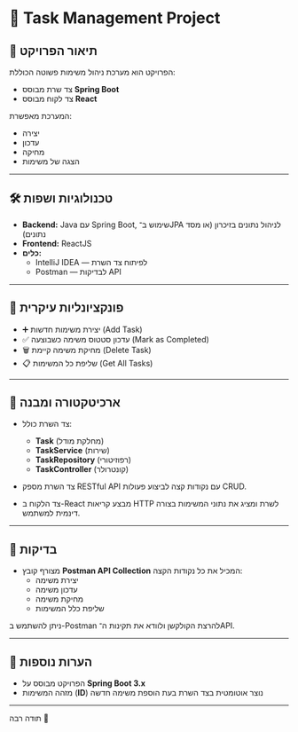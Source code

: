 # 📝 Task Management Project

## 📌 תיאור הפרויקט
הפרויקט הוא מערכת ניהול משימות פשוטה הכוללת:
- צד שרת מבוסס **Spring Boot**
- צד לקוח מבוסס **React**

המערכת מאפשרת:
- יצירה
- עדכון
- מחיקה
- הצגה של משימות

---

## 🛠️ טכנולוגיות ושפות
- **Backend:** Java עם Spring Boot, שימוש ב־JPA לניהול נתונים בזיכרון (או מסד נתונים)
- **Frontend:** ReactJS
- **כלים:**
  - IntelliJ IDEA — לפיתוח צד השרת
  - Postman — לבדיקות API

---

## 🚀 פונקציונליות עיקרית
- ➕ יצירת משימות חדשות (Add Task)  
- ✅ עדכון סטטוס משימה כשבוצעה (Mark as Completed)  
- 🗑️ מחיקת משימה קיימת (Delete Task)  
- 📋 שליפת כל המשימות (Get All Tasks)

---

## 🧱 ארכיטקטורה ומבנה
- צד השרת כולל:
  - **Task** (מחלקת מודל)
  - **TaskService** (שירות)
  - **TaskRepository** (רפוזיטורי)
  - **TaskController** (קונטרולר)

- צד השרת מספק RESTful API עם נקודות קצה לביצוע פעולות CRUD.

- צד הלקוח ב-React מבצע קריאות HTTP לשרת ומציג את נתוני המשימות בצורה דינמית למשתמש.

---

## 🧪 בדיקות
- מצורף קובץ **Postman API Collection** המכיל את כל נקודות הקצה:
  - יצירת משימה
  - עדכון משימה
  - מחיקת משימה
  - שליפת כלל המשימות

ניתן להשתמש ב-Postman להרצת הקולקשן ולוודא את תקינות ה־API.

---

## 💬 הערות נוספות
- הפרויקט מבוסס על **Spring Boot 3.x**
- מזהה המשימות (**ID**) נוצר אוטומטית בצד השרת בעת הוספת משימה חדשה

---

תודה רבה 🙏
